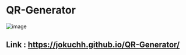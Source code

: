 # QR-Generator
![image](https://user-images.githubusercontent.com/92337987/202912114-536aa561-0fe2-43a3-b519-22849556a418.png)
## Link : https://jokuchh.github.io/QR-Generator/
